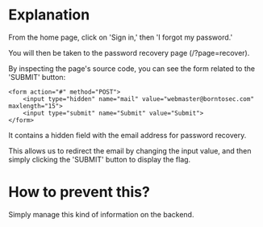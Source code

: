 # Explanation

From the home page, click on 'Sign in,' then 'I forgot my password.'

You will then be taken to the password recovery page (/?page=recover).

By inspecting the page's source code, you can see the form related to the 'SUBMIT' button:
```
<form action="#" method="POST">
	<input type="hidden" name="mail" value="webmaster@borntosec.com" maxlength="15">
	<input type="submit" name="Submit" value="Submit">
</form>
```
It contains a hidden field with the email address for password recovery.

This allows us to redirect the email by changing the input value, and then simply clicking the 'SUBMIT' button to display the flag.

# How to prevent this?

Simply manage this kind of information on the backend.
